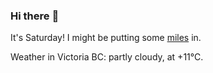 ### Hi there :wave:

It's Saturday! I might be putting some [miles](https://www.strava.com/athletes/889963) in.

Weather in Victoria BC: partly cloudy, at +11°C.
